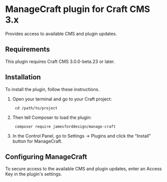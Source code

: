 # ManageCraft plugin for Craft CMS 3.x

Provides access to available CMS and plugin updates.

## Requirements

This plugin requires Craft CMS 3.0.0-beta.23 or later.

## Installation

To install the plugin, follow these instructions.

1. Open your terminal and go to your Craft project:

        cd /path/to/project

2. Then tell Composer to load the plugin:

        composer require jamesforddesign/manage-craft

3. In the Control Panel, go to Settings → Plugins and click the “Install” button for ManageCraft.

## Configuring ManageCraft

To secure access to the available CMS and plugin updates, enter an Access Key in the plugin's settings.